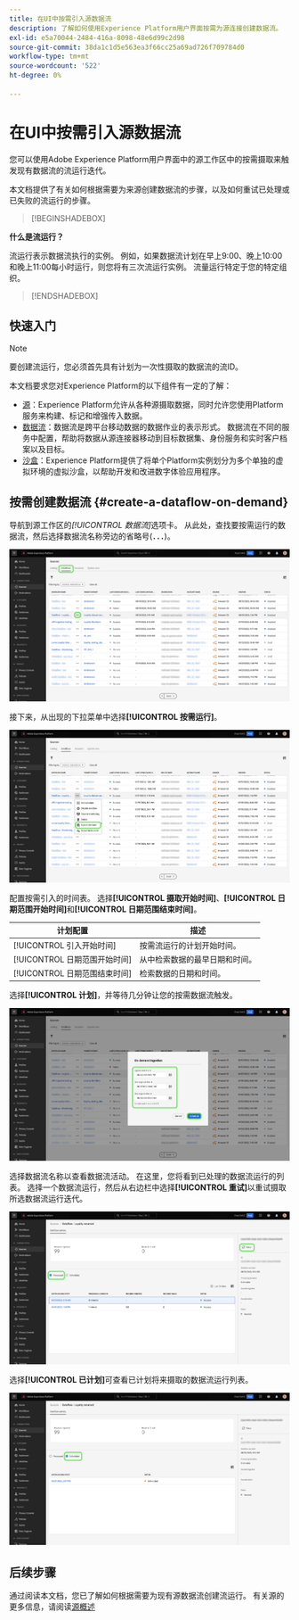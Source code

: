 ```yaml
---
title: 在UI中按需引入源数据流
description: 了解如何使用Experience Platform用户界面按需为源连接创建数据流。
exl-id: e5a70044-2484-416a-8098-48e6d99c2d98
source-git-commit: 38da1c1d5e563ea3f66cc25a69ad726f709784d0
workflow-type: tm+mt
source-wordcount: '522'
ht-degree: 0%

---
```


# 在UI中按需引入源数据流

您可以使用Adobe Experience Platform用户界面中的源工作区中的按需摄取来触发现有数据流的流运行迭代。

本文档提供了有关如何根据需要为来源创建数据流的步骤，以及如何重试已处理或已失败的流运行的步骤。

>[!BEGINSHADEBOX]

**什么是流运行？**

流运行表示数据流执行的实例。 例如，如果数据流计划在早上9:00、晚上10:00和晚上11:00每小时运行，则您将有三次流运行实例。 流量运行特定于您的特定组织。

>[!ENDSHADEBOX]

## 快速入门

>[!NOTE]
>
>要创建流运行，您必须首先具有计划为一次性摄取的数据流的流ID。

本文档要求您对Experience Platform的以下组件有一定的了解：

* [源](../../home.md)：Experience Platform允许从各种源摄取数据，同时允许您使用Platform服务来构建、标记和增强传入数据。
* [数据流](../../../dataflows/home.md)：数据流是跨平台移动数据的数据作业的表示形式。 数据流在不同的服务中配置，帮助将数据从源连接器移动到目标数据集、身份服务和实时客户档案以及目标。
* [沙盒](../../../sandboxes/home.md)：Experience Platform提供了将单个Platform实例划分为多个单独的虚拟环境的虚拟沙盒，以帮助开发和改进数字体验应用程序。

## 按需创建数据流 {#create-a-dataflow-on-demand}

导航到源工作区的&#x200B;*[!UICONTROL 数据流]*&#x200B;选项卡。 从此处，查找要按需运行的数据流，然后选择数据流名称旁边的省略号(**`...`**)。

![源工作区中的数据流列表。](../../images/tutorials/on-demand/select-dataflow.png)

接下来，从出现的下拉菜单中选择&#x200B;**[!UICONTROL 按需运行]**。

![已选择“按需运行”选项的下拉菜单。](../../images/tutorials/on-demand/run-on-demand.png)

配置按需引入的时间表。 选择&#x200B;**[!UICONTROL 摄取开始时间]**、**[!UICONTROL 日期范围开始时间]**&#x200B;和&#x200B;**[!UICONTROL 日期范围结束时间]**。

| 计划配置 | 描述 |
| --- | --- |
| [!UICONTROL 引入开始时间] | 按需流运行的计划开始时间。 |
| [!UICONTROL 日期范围开始时间] | 从中检索数据的最早日期和时间。 |
| [!UICONTROL 日期范围结束时间] | 检索数据的日期和时间。 |

选择&#x200B;**[!UICONTROL 计划]**，并等待几分钟让您的按需数据流触发。

![按需引入的计划配置窗口。](../../images/tutorials/on-demand/configure-schedule.png)

选择数据流名称以查看数据流活动。 在这里，您将看到已处理的数据流运行的列表。 选择一个数据流运行，然后从右边栏中选择&#x200B;**[!UICONTROL 重试]**&#x200B;以重试摄取所选数据流运行迭代。

![所选数据流已处理的流运行列表。](../../images/tutorials/on-demand/processed.png)

选择&#x200B;**[!UICONTROL 已计划]**&#x200B;可查看已计划将来摄取的数据流运行列表。

![选定数据流的计划流运行列表。](../../images/tutorials/on-demand/scheduled.png)

## 后续步骤

通过阅读本文档，您已了解如何根据需要为现有源数据流创建流运行。 有关源的更多信息，请阅读[源概述](../../home.md)
